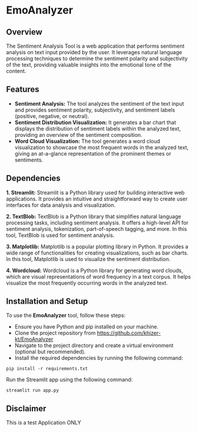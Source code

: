 # EmoAnalyzer
## Overview
The Sentiment Analysis Tool is a web application that performs sentiment analysis on text input provided by the user. It leverages natural language processing techniques to determine the sentiment polarity and subjectivity of the text, providing valuable insights into the emotional tone of the content.  

## Features
- **Sentiment Analysis:** The tool analyzes the sentiment of the text input and provides sentiment polarity, subjectivity, and sentiment labels (positive, negative, or neutral).
- **Sentiment Distribution Visualization:** It generates a bar chart that displays the distribution of sentiment labels within the analyzed text, providing an overview of the sentiment composition.
- **Word Cloud Visualization:** The tool generates a word cloud visualization to showcase the most frequent words in the analyzed text, giving an at-a-glance representation of the prominent themes or sentiments.

## Dependencies
**1. Streamlit:** Streamlit is a Python library used for building interactive web applications. It provides an intuitive and straightforward way to create user interfaces for data analysis and visualization.

**2. TextBlob:** TextBlob is a Python library that simplifies natural language processing tasks, including sentiment analysis. It offers a high-level API for sentiment analysis, tokenization, part-of-speech tagging, and more. In this tool, TextBlob is used for sentiment analysis.

**3. Matplotlib:** Matplotlib is a popular plotting library in Python. It provides a wide range of functionalities for creating visualizations, such as bar charts. In this tool, Matplotlib is used to visualize the sentiment distribution.

**4. Wordcloud:** Wordcloud is a Python library for generating word clouds, which are visual representations of word frequency in a text corpus. It helps visualize the most frequently occurring words in the analyzed text.
## Installation and Setup
To use the **EmoAnalyzer** tool, follow these steps:
- Ensure you have Python and pip installed on your machine.
- Clone the project repository from https://github.com/khizer-kt/EmoAnalyzer
- Navigate to the project directory and create a virtual environment (optional but recommended).
- Install the required dependencies by running the following command:
```
pip install -r requirements.txt

```
Run the Streamlit app using the following command:
```
streamlit run app.py

```
## Disclaimer 
This is a test Application ONLY
